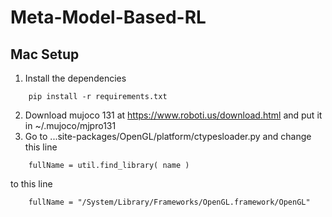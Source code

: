# Meta-Model-Based-RL

## Mac Setup
1. Install the dependencies  
```
	pip install -r requirements.txt  
```
2. Download mujoco 131 at https://www.roboti.us/download.html and put it in ~/.mujoco/mjpro131
3. Go to ...site-packages/OpenGL/platform/ctypesloader.py and change this line  
```
	fullName = util.find_library( name )  
```
to this line  
```
	fullName = "/System/Library/Frameworks/OpenGL.framework/OpenGL"  
```
